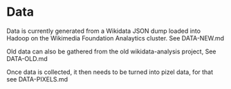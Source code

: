 # Data

Data is currently generated from a Wikidata JSON dump loaded into Hadoop on the Wikimedia Foundation Analaytics cluster. See DATA-NEW.md

Old data can also be gathered from the old wikidata-analysis project, See DATA-OLD.md

Once data is collected, it then needs to be turned into pizel data, for that see DATA-PIXELS.md
